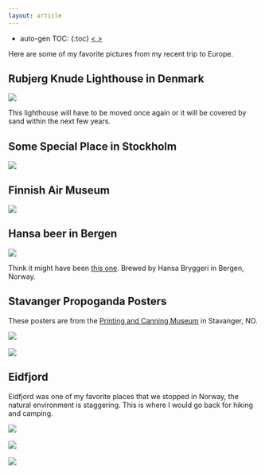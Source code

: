 ```yaml
---
layout: article
---
```

* auto-gen TOC:
{:toc}
<a class="prev" href="/articles/wwwtsql"> < </a>
<a class="next" href="/articles/whynottrump"> > </a>

Here are some of my favorite pictures from my recent trip to Europe.

## Rubjerg Knude Lighthouse in Denmark

<div class="pic">
<img class="contain" src="/img/Europe/denmark.JPEG">
<p>This lighthouse will have to be moved once again or it will be covered by sand within the next few years.</p>
</div>

## Some Special Place in Stockholm

<div class="pic">
<img class="contain" src="/img/Europe/door_in_stockholm.JPEG">
</div>

## Finnish Air Museum

<div class="pic">
<img class="contain" src="/img/Europe/finnish_air_museum.JPEG">
</div>

## Hansa beer in Bergen

<div class="pic">
<img class="contain" src="/img/Europe/Hansa.JPEG">
<p>Think it might have been <a href="https://untappd.com/b/hansa-borg-bryggerier-hansa-spesial-porter/789016">this one</a>. Brewed by Hansa Bryggeri in Bergen, Norway.</p>
</div>

## Stavanger Propoganda Posters 
These posters are from the [Printing and Canning Museum](https://www.iddis.no/) in Stavanger, NO.

<div class="pic">
<img class="contain"  src="/img/Europe/propoganda_stavanger.JPEG">
</div>
<br>
<div class="pic">
<img class="contain" src="/img/Europe/Propoganda_Stavanger2.JPEG">
</div>

## Eidfjord
Eidfjord was one of my favorite places that we stopped in Norway, the natural environment is staggering. This is where I would go back for hiking and camping.

<div class="pic">
<img class="contain"  src="/img/Europe/eidfjord.JPEG"/>
</div>

<br>
<div class="pic">
<img class="contain" src="/img/Europe/eidfjord_2.JPEG"/>
</div>
<br>
<div class="pic">
<img class="contain" src="/img/Europe/Eidfjord_3.JPEG"/>
</div>




